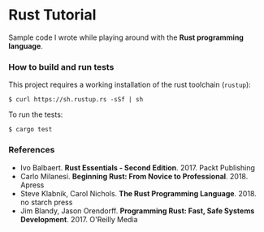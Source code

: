 Rust Tutorial
=============

Sample code I wrote while playing around with the **Rust programming language**.

### How to build and run tests

This project requires a working installation of the rust toolchain (`rustup`):

```
$ curl https://sh.rustup.rs -sSf | sh
```

To run the tests:

```
$ cargo test
```

### References

- Ivo Balbaert. **Rust Essentials - Second Edition**. 2017. Packt Publishing
- Carlo Milanesi. **Beginning Rust: From Novice to Professional**. 2018. Apress
- Steve Klabnik, Carol Nichols. **The Rust Programming Language**. 2018. no starch press
- Jim Blandy, Jason Orendorff. **Programming Rust: Fast, Safe Systems Development**. 2017. O'Reilly Media